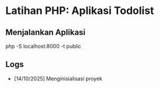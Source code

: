 # Latihan PHP: Aplikasi Todolist

## Menjalankan Aplikasi

php -S localhost:8000 -t public

## Logs

- [14/10/2025] Menginisialisasi proyek
